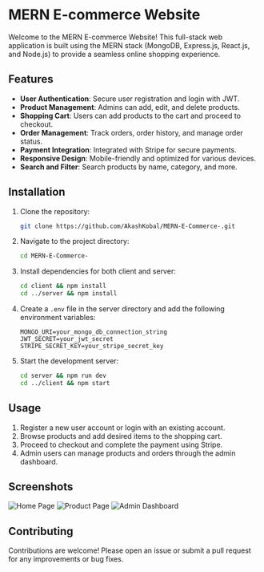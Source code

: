 # MERN E-commerce Website

Welcome to the MERN E-commerce Website! This full-stack web application is built using the MERN stack (MongoDB, Express.js, React.js, and Node.js) to provide a seamless online shopping experience.

## Features
 
- **User Authentication**: Secure user registration and login with JWT. 
- **Product Management**: Admins can add, edit, and delete products.
- **Shopping Cart**: Users can add products to the cart and proceed to checkout. 
- **Order Management**: Track orders, order history, and manage order status.
- **Payment Integration**: Integrated with Stripe for secure payments.
- **Responsive Design**: Mobile-friendly and optimized for various devices.
- **Search and Filter**: Search products by name, category, and more.

## Installation

1. Clone the repository:
    ```bash
    git clone https://github.com/AkashKobal/MERN-E-Commerce-.git
    ```
2. Navigate to the project directory:
    ```bash
    cd MERN-E-Commerce-
    ```
3. Install dependencies for both client and server:
    ```bash
    cd client && npm install
    cd ../server && npm install
    ```
4. Create a `.env` file in the server directory and add the following environment variables:
    ```
    MONGO_URI=your_mongo_db_connection_string
    JWT_SECRET=your_jwt_secret
    STRIPE_SECRET_KEY=your_stripe_secret_key
    ```
5. Start the development server:
    ```bash
    cd server && npm run dev
    cd ../client && npm start
    ```

## Usage

1. Register a new user account or login with an existing account.
2. Browse products and add desired items to the shopping cart.
3. Proceed to checkout and complete the payment using Stripe.
4. Admin users can manage products and orders through the admin dashboard.

## Screenshots

![Home Page](screenshots/home.png)
![Product Page](screenshots/product.png)
![Admin Dashboard](screenshots/admin.png)

## Contributing

Contributions are welcome! Please open an issue or submit a pull request for any improvements or bug fixes.

